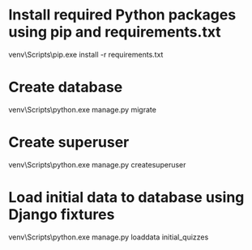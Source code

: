 # Install required Python packages using pip and requirements.txt
venv\Scripts\pip.exe install -r requirements.txt

# Create database
venv\Scripts\python.exe manage.py migrate

# Create superuser
venv\Scripts\python.exe manage.py createsuperuser

# Load initial data to database using Django fixtures 
venv\Scripts\python.exe manage.py loaddata initial_quizzes
